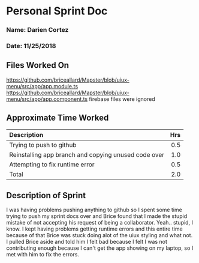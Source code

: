 # Personal Sprint Doc
### Name: Darien Cortez
### Date: 11/25/2018


## Files Worked On

https://github.com/briceallard/Mapster/blob/uiux-menu/src/app/app.module.ts
https://github.com/briceallard/Mapster/blob/uiux-menu/src/app/app.component.ts
firebase files were ignored


## Approximate Time Worked


| Description                     			      | Hrs  |
| :---------------------------------------------------------- | ---: |
| Trying to push to github        			      | 0.5  |
| Reinstalling app branch and copying unused code over        | 1.0  |
| Attempting to fix runtime error 			      | 0.5  |
| Total                           			      | 2.0  |


## Description of Sprint


I was having problems pushing anything to github so I spent some time trying to push my sprint docs over and Brice found
that I made the stupid mistake of not accepting his request of being a collaborator. Yeah.. stupid, I know. I kept having problems
getting runtime errors and this entire time because of that Brice was stuck doing alot of the uiux styling and what not. I pulled
Brice aside and told him I felt bad because I felt I was not contributing enough because I can't get the app showing on my laptop, so I met with him to fix the errors.
